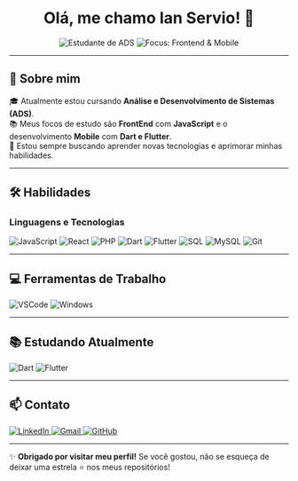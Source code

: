 <h1 align="center">Olá, me chamo Ian Servio! 👋</h1>

<p align="center">
  <img src="https://img.shields.io/badge/Estudante-ADS-blue" alt="Estudante de ADS" />
  <img src="https://img.shields.io/badge/Focus-Frontend%20%26%20Mobile-yellow" alt="Focus: Frontend & Mobile" />
</p>

---

## 🚀 Sobre mim

🎓 Atualmente estou cursando **Análise e Desenvolvimento de Sistemas (ADS)**.  
📚 Meus focos de estudo são **FrontEnd** com **JavaScript** e o desenvolvimento **Mobile** com **Dart e Flutter**.  
🌱 Estou sempre buscando aprender novas tecnologias e aprimorar minhas habilidades.

---

## 🛠️ Habilidades

### Linguagens e Tecnologias
<p align="left">
  <img src="https://img.shields.io/badge/JavaScript-%23323330.svg?style=for-the-badge&logo=javascript&logoColor=%23F7DF1E" alt="JavaScript" />
  <img src="https://img.shields.io/badge/React-%2320232a.svg?style=for-the-badge&logo=react&logoColor=%2361DAFB" alt="React" />
  <img src="https://img.shields.io/badge/PHP-%23777BB4.svg?style=for-the-badge&logo=php&logoColor=white" alt="PHP" />
  <img src="https://img.shields.io/badge/Dart-%230175C2.svg?style=for-the-badge&logo=dart&logoColor=white" alt="Dart" />
  <img src="https://img.shields.io/badge/Flutter-%2302569B.svg?style=for-the-badge&logo=flutter&logoColor=white" alt="Flutter" />
  <img src="https://img.shields.io/badge/SQL-%234169E1.svg?style=for-the-badge&logo=database&logoColor=white" alt="SQL" />
  <img src="https://img.shields.io/badge/MySQL-%234479A1.svg?style=for-the-badge&logo=mysql&logoColor=white" alt="MySQL" />
  <img src="https://img.shields.io/badge/Git-%23F05033.svg?style=for-the-badge&logo=git&logoColor=white" alt="Git" />
</p>

---

## 💻 Ferramentas de Trabalho
<p align="left">
  <img src="https://img.shields.io/badge/VSCode-%23007ACC.svg?style=for-the-badge&logo=visual-studio-code&logoColor=white" alt="VSCode" />
  <img src="https://img.shields.io/badge/Windows-0078D6?style=for-the-badge&logo=windows&logoColor=white" alt="Windows" />
</p>

---

## 📚 Estudando Atualmente
<p align="left">
  <img src="https://img.shields.io/badge/Dart-%230175C2.svg?style=for-the-badge&logo=dart&logoColor=white" alt="Dart" />
  <img src="https://img.shields.io/badge/Flutter-%2302569B.svg?style=for-the-badge&logo=flutter&logoColor=white" alt="Flutter" />
</p>

---

## 📫 Contato

<p align="left">
  <a href="https://www.linkedin.com/in/ianservio/" target="_blank">
    <img src="https://img.shields.io/badge/LinkedIn-%230077B5.svg?style=for-the-badge&logo=linkedin&logoColor=white" alt="LinkedIn" />
  </a>
  <a href="mailto:ianservio@gmail.com">
    <img src="https://img.shields.io/badge/Gmail-D14836?style=for-the-badge&logo=gmail&logoColor=white" alt="Gmail" />
  </a>
  <a href="https://github.com/IanServio" target="_blank">
    <img src="https://img.shields.io/badge/GitHub-%23121011.svg?style=for-the-badge&logo=github&logoColor=white" alt="GitHub" />
  </a>
</p>

---

✨ **Obrigado por visitar meu perfil!** Se você gostou, não se esqueça de deixar uma estrela ⭐ nos meus repositórios!
